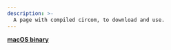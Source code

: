 ```yaml
---
description: >-
  A page with compiled circom, to download and use.
---
```


[**macOS binary**](../../binaries/macos/circom)